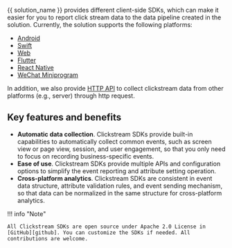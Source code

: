 
{{ solution_name }} provides different client-side SDKs, which can make it easier for you to report click stream data to the data pipeline created in the solution. Currently, the solution supports the following platforms:

- [Android](./android.md)
- [Swift](./swift.md)
- [Web](./web.md)
- [Flutter](./flutter.md)
- [React Native](./react-native.md)
- [WeChat Miniprogram](./wechat.md)

In addition, we also provide [HTTP API](./http-api.md) to collect clickstream data from other platforms (e.g., server) through http request.

## Key features and benefits

- **Automatic data collection**. Clickstream SDKs provide built-in capabilities to automatically collect common events, such as screen view or page view, session, and user engagement, so that you only need to focus on recording business-specific events.
- **Ease of use**. Clickstream SDKs provide multiple APIs and configuration options to simplify the event reporting and attribute setting operation.
- **Cross-platform analytics**. Clickstream SDKs are consistent in event data structure, attribute validation rules, and event sending mechanism, so that data can be normalized in the same structure for cross-platform analytics.

!!! info "Note"

    All Clickstream SDKs are open source under Apache 2.0 License in [GitHub][github]. You can customize the SDKs if needed. All contributions are welcome.

[github]: https://github.com/awslabs/?q=clickstream&type=all&language=&sort=
